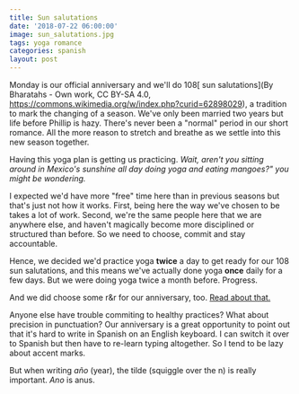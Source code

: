 ```yaml
---
title: Sun salutations
date: '2018-07-22 06:00:00'
image: sun_salutations.jpg
tags: yoga romance
categories: spanish
layout: post
---
```


Monday is our official anniversary and we'll do 108[ sun salutations](By Bharatahs - Own work, CC BY-SA 4.0, https://commons.wikimedia.org/w/index.php?curid=62898029), a tradition to mark the changing of a season. We've only been married two years but life before Phillip is hazy. There's never been a "normal" period in our short romance. All the more reason to stretch and breathe as we settle into this new season together.

Having this yoga plan is getting us practicing. *Wait, aren't you sitting around in Mexico's sunshine all day doing yoga and eating mangoes?" you might be wondering.* 

I expected we'd have more "free" time here than in previous seasons but that's just not how it works. First, being here the way we've chosen to be takes a lot of work. Second, we're the same people here that we are anywhere else, and haven't magically become more disciplined or structured than before. So we need to choose, commit and stay accountable.

Hence, we decided we'd practice yoga **twice** a day to get ready for our 108 sun salutations, and this means we've actually done yoga **once** daily for a few days. But we were doing yoga twice a month before. Progress.

And we did choose some r&r for our anniversary, too. [Read about that.](http://reverdecer.annalisagross.com/2018-07-23-feliz-aniversario/)

Anyone else have trouble commiting to healthy practices? What about precision in punctuation? Our anniversary is a great opportunity to point out that it's hard to write in Spanish on an English keyboard. I can switch it over to Spanish but then have to re-learn typing altogether. So I tend to be lazy about accent marks.

But when writing *año* (year), the tilde (squiggle over the n) is really important. *Ano* is anus.